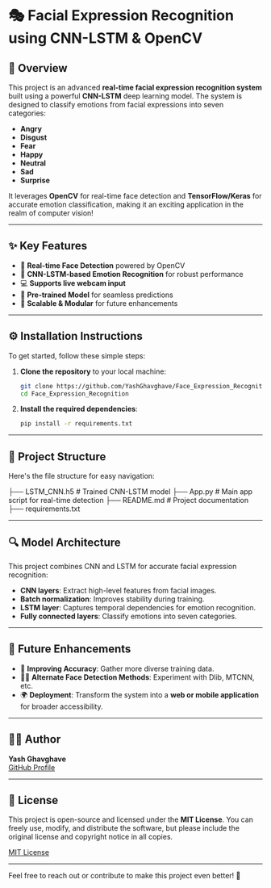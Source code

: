 # 🎭 **Facial Expression Recognition using CNN-LSTM & OpenCV** 

## 🚀 **Overview**
This project is an advanced **real-time facial expression recognition system** built using a powerful **CNN-LSTM** deep learning model. The system is designed to classify emotions from facial expressions into seven categories:  
- **Angry**
- **Disgust**
- **Fear**
- **Happy**
- **Neutral**
- **Sad**
- **Surprise**

It leverages **OpenCV** for real-time face detection and **TensorFlow/Keras** for accurate emotion classification, making it an exciting application in the realm of computer vision!

---

## ✨ **Key Features**
- 🎯 **Real-time Face Detection** powered by OpenCV
- 🧠 **CNN-LSTM-based Emotion Recognition** for robust performance
- 💻 **Supports live webcam input**
- 🤖 **Pre-trained Model** for seamless predictions
- 🔄 **Scalable & Modular** for future enhancements

---

## ⚙️ **Installation Instructions**
To get started, follow these simple steps:

1. **Clone the repository** to your local machine:
    ```bash
    git clone https://github.com/YashGhavghave/Face_Expression_Recognition.git
    cd Face_Expression_Recognition
    ```

2. **Install the required dependencies**:
    ```bash
    pip install -r requirements.txt
    ```

---

## 📂 **Project Structure**
Here's the file structure for easy navigation:

├── LSTM_CNN.h5 # Trained CNN-LSTM model 
├── App.py # Main app script for real-time detection 
├── README.md # Project documentation 
├── requirements.txt 


---

## 🔍 **Model Architecture**
This project combines CNN and LSTM for accurate facial expression recognition:
- **CNN layers**: Extract high-level features from facial images.
- **Batch normalization**: Improves stability during training.
- **LSTM layer**: Captures temporal dependencies for emotion recognition.
- **Fully connected layers**: Classify emotions into seven categories.

---

## 🚀 **Future Enhancements**
- 🔧 **Improving Accuracy**: Gather more diverse training data.
- 🧑‍💻 **Alternate Face Detection Methods**: Experiment with Dlib, MTCNN, etc.
- 🌍 **Deployment**: Transform the system into a **web or mobile application** for broader accessibility.

---

## 👨‍💻 **Author**
**Yash Ghavghave**  
[GitHub Profile](https://github.com/YashGhavghave)

---

## 📜 **License**
This project is open-source and licensed under the **MIT License**. You can freely use, modify, and distribute the software, but please include the original license and copyright notice in all copies.

[MIT License](https://github.com/YashGhavghave/Face_Expression_Recognition/blob/main/LICENSE)

---

Feel free to reach out or contribute to make this project even better! 🚀
